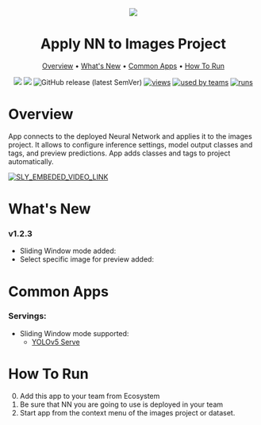 <div align="center" markdown>
<img src="https://i.imgur.com/sZHxHEW.png"/>


# Apply NN to Images Project


<p align="center">
  <a href="#Overview">Overview</a> •
  <a href="#whats's-new">What's New</a> •
  <a href="#common-apps">Common Apps</a> •
  <a href="#How-To-Run">How To Run</a>
</p>

[![](https://img.shields.io/badge/supervisely-ecosystem-brightgreen)](https://ecosystem.supervise.ly/apps/supervisely-ecosystem/nn-image-labeling/project-dataset)
[![](https://img.shields.io/badge/slack-chat-green.svg?logo=slack)](https://supervise.ly/slack)
![GitHub release (latest SemVer)](https://img.shields.io/github/v/release/supervisely-ecosystem/nn-image-labeling)
[![views](https://app.supervise.ly/public/api/v3/ecosystem.counters?repo=supervisely-ecosystem/nn-image-labeling/project-dataset&counter=views&label=views)](https://supervise.ly)
[![used by teams](https://app.supervise.ly/public/api/v3/ecosystem.counters?repo=supervisely-ecosystem/nn-image-labeling/project-dataset&counter=downloads&label=used%20by%20teams)](https://supervise.ly)
[![runs](https://app.supervise.ly/public/api/v3/ecosystem.counters?repo=supervisely-ecosystem/nn-image-labeling/project-dataset&counter=runs&label=runs&123)](https://supervise.ly)

</div>

# Overview

App connects to the deployed Neural Network and applies it to the images project. It allows to configure inference settings, model output classes and tags, and preview predictions. App adds classes and tags to project automatically.

<a data-key="sly-embeded-video-link" href="https://youtu.be/DUQgr_SLVR4" data-video-code="DUQgr_SLVR4">
    <img src="https://i.imgur.com/Edy7B1H.png" alt="SLY_EMBEDED_VIDEO_LINK"  style="max-width:50%;">
</a>


# What's New

### v1.2.3

- Sliding Window mode added:
- Select specific image for preview added:


# Common Apps
### Servings:

- Sliding Window mode supported:
  - [YOLOv5 Serve](https://ecosystem.supervise.ly/apps/supervisely-ecosystem/yolov5/supervisely/serve)


# How To Run

0. Add this app to your team from Ecosystem
1. Be sure that NN you are going to use is deployed in your team
2. Start app from the context menu of the images project or dataset. 

